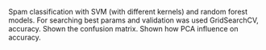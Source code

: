 Spam classification with SVM (with different kernels) and random forest models.
For searching best params and validation was used GridSearchCV, accuracy.
Shown the confusion matrix.
Shown how PCA influence on accuracy.
